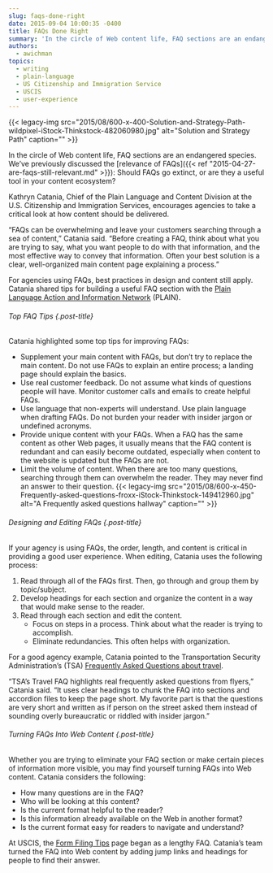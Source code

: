 ```yaml
---
slug: faqs-done-right
date: 2015-09-04 10:00:35 -0400
title: FAQs Done Right
summary: 'In the circle of Web content life, FAQ sections are an endangered species. We’ve previously discussed the relevance of FAQs: Should FAQs go extinct, or are they a useful tool in your content ecosystem? Kathryn Catania, Chief of the Plain Language and Content Division at the U.S. Citizenship and Immigration Services, encourages agencies to take'
authors:
  - awichman
topics:
  - writing
  - plain-language
  - US Citizenship and Immigration Service
  - USCIS
  - user-experience
---
```


{{< legacy-img src="2015/08/600-x-400-Solution-and-Strategy-Path-wildpixel-iStock-Thinkstock-482060980.jpg" alt="Solution and Strategy Path" caption="" >}} 

In the circle of Web content life, FAQ sections are an endangered species. We’ve previously discussed the [relevance of FAQs]({{< ref "2015-04-27-are-faqs-still-relevant.md" >}}): Should FAQs go extinct, or are they a useful tool in your content ecosystem?

Kathryn Catania, Chief of the Plain Language and Content Division at the U.S. Citizenship and Immigration Services, encourages agencies to take a critical look at how content should be delivered.

“FAQs can be overwhelming and leave your customers searching through a sea of content,” Catania said. “Before creating a FAQ, think about what you are trying to say, what you want people to do with that information, and the most effective way to convey that information. Often your best solution is a clear, well-organized main content page explaining a process.”

For agencies using FAQs, best practices in design and content still apply. Catania shared tips for building a useful FAQ section with the [Plain Language Action and Information Network](http://www.plainlanguage.gov/site/about.cfm) (PLAIN).

###### Top FAQ Tips {.post-title}

Catania highlighted some top tips for improving FAQs:

  * Supplement your main content with FAQs, but don’t try to replace the main content. Do not use FAQs to explain an entire process; a landing page should explain the basics.
  * Use real customer feedback. Do not assume what kinds of questions people will have. Monitor customer calls and emails to create helpful FAQs.
  * Use language that non-experts will understand. Use plain language when drafting FAQs. Do not burden your reader with insider jargon or undefined acronyms.
  * Provide unique content with your FAQs. When a FAQ has the same content as other Web pages, it usually means that the FAQ content is redundant and can easily become outdated, especially when content to the website is updated but the FAQs are not.
  * Limit the volume of content. When there are too many questions, searching through them can overwhelm the reader. They may never find an answer to their question. {{< legacy-img src="2015/08/600-x-450-Frequently-asked-questions-froxx-iStock-Thinkstock-149412960.jpg" alt="A Frequently asked questions hallway" caption="" >}} 

###### Designing and Editing FAQs {.post-title}

If your agency is using FAQs, the order, length, and content is critical in providing a good user experience. When editing, Catania uses the following process:

  1. Read through all of the FAQs first. Then, go through and group them by topic/subject.
  2. Develop headings for each section and organize the content in a way that would make sense to the reader.
  3. Read through each section and edit the content. 
      * Focus on steps in a process. Think about what the reader is trying to accomplish.
      * Eliminate redundancies. This often helps with organization.

For a good agency example, Catania pointed to the Transportation Security Administration’s (TSA) [Frequently Asked Questions about travel](https://www.tsa.gov/travel/frequently-asked-questions).

“TSA’s Travel FAQ highlights real frequently asked questions from flyers,” Catania said. “It uses clear headings to chunk the FAQ into sections and accordion files to keep the page short. My favorite part is that the questions are very short and written as if person on the street asked them instead of sounding overly bureaucratic or riddled with insider jargon.”

###### Turning FAQs Into Web Content {.post-title}

Whether you are trying to eliminate your FAQ section or make certain pieces of information more visible, you may find yourself turning FAQs into Web content. Catania considers the following:

  * How many questions are in the FAQ?
  * Who will be looking at this content?
  * Is the current format helpful to the reader?
  * Is this information already available on the Web in another format?
  * Is the current format easy for readers to navigate and understand?

At USCIS, the [Form Filing Tips](http://www.uscis.gov/forms-filing-tips) page began as a lengthy FAQ. Catania’s team turned the FAQ into Web content by adding jump links and headings for people to find their answer.